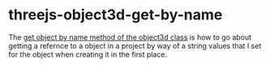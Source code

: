 # threejs-object3d-get-by-name

The [get object by name method of the object3d class](https://threejs.org/docs/#api/en/core/Object3D.getObjectByName) is how to go about getting a refernce to a object in a project by way of a string values that I set for the object when creating it in the first place.